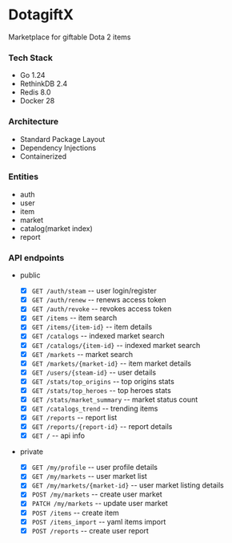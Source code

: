 # DotagiftX

Marketplace for giftable Dota 2 items

### Tech Stack

- Go 1.24
- RethinkDB 2.4
- Redis 8.0
- Docker 28

### Architecture

- Standard Package Layout
- Dependency Injections
- Containerized

### Entities

- auth
- user
- item
- market
- catalog(market index)
- report

### API endpoints

- public

  - [x] `GET /auth/steam` -- user login/register
  - [x] `GET /auth/renew` -- renews access token
  - [x] `GET /auth/revoke` -- revokes access token
  - [x] `GET /items` -- item search
  - [x] `GET /items/{item-id}` -- item details
  - [x] `GET /catalogs` -- indexed market search
  - [x] `GET /catalogs/{item-id}` -- indexed market search
  - [x] `GET /markets` -- market search
  - [x] `GET /markets/{market-id}` -- item market details
  - [x] `GET /users/{steam-id}` -- user details
  - [x] `GET /stats/top_origins` -- top origins stats
  - [x] `GET /stats/top_heroes` -- top heroes stats
  - [x] `GET /stats/market_summary` -- market status count
  - [x] `GET /catalogs_trend` -- trending items
  - [x] `GET /reports` -- report list
  - [x] `GET /reports/{report-id}` -- report details
  - [x] `GET /` -- api info

- private
  - [x] `GET /my/profile` -- user profile details
  - [x] `GET /my/markets` -- user market list
  - [x] `GET /my/markets/{market-id}` -- user market listing details
  - [x] `POST /my/markets` -- create user market
  - [x] `PATCH /my/markets` -- update user market
  - [x] `POST /items` -- create item
  - [x] `POST /items_import` -- yaml items import
  - [x] `POST /reports` -- create user report
